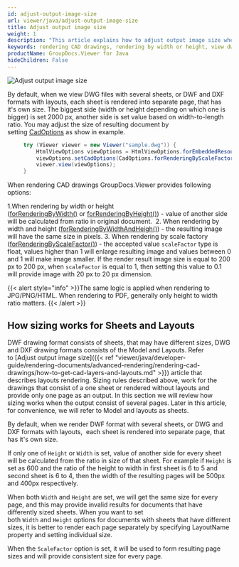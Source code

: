 ```yaml
---
id: adjust-output-image-size
url: viewer/java/adjust-output-image-size
title: Adjust output image size
weight: 1
description: "This article explains how to adjust output image size when viewing CAD drawings with GroupDocs.Viewer within your Java applications."
keywords: rendering CAD drawings, rendering by width or height, view dwg files
productName: GroupDocs.Viewer for Java
hideChildren: False
---
```

![Adjust output image size](viewer/java/images/adjust-output-image-size.jpg)

By default, when we view DWG files with several sheets, or DWF and DXF formats with layouts,  each sheet is rendered into separate page, that has it's own size. The biggest side (width or height depending on which one is bigger) is set 2000 px, another side is set value based on width-to-length ratio. You may adjust the size of resulting document by setting [CadOptions](https://apireference.groupdocs.com/viewer/java/com.groupdocs.viewer.options/CadOptions) as show in example.

```java
     try (Viewer viewer = new Viewer("sample.dwg")) {
         HtmlViewOptions viewOptions = HtmlViewOptions.forEmbeddedResources();
         viewOptions.setCadOptions(CadOptions.forRenderingByScaleFactor(0.3f));
         viewer.view(viewOptions);
     }
```

When rendering CAD drawings GroupDocs.Viewer provides following options:

1.When rendering by width or height ([forRenderingByWidth()](https://apireference.groupdocs.com/viewer/java/com.groupdocs.viewer.options/CadOptions#forRenderingByWidth(int)) or [forRenderingByHeight()](https://apireference.groupdocs.com/viewer/java/com.groupdocs.viewer.options/CadOptions#forRenderingByHeight(int))) - value of another side will be calculated from ratio in original document. 
2.  When rendering by width and height ([forRenderingByWidthAndHeigh()](https://apireference.groupdocs.com/viewer/java/com.groupdocs.viewer.options/CadOptions#forRenderingByWidthAndHeight(int,%20int))) - the resulting image will have the same size in pixels.
3.  When rendering by scale factory ([forRenderingByScaleFactor()](https://apireference.groupdocs.com/viewer/java/com.groupdocs.viewer.options/CadOptions#forRenderingByScaleFactor(float))) - the accepted value `scaleFactor` type is float, values higher than 1 will enlarge resulting image and values between 0 and 1 will make image smaller. If the render result image size is equal to 200 px to 200 px, when `scaleFactor` is equal to 1, then setting this value to 0.1 will provide image with 20 px to 20 px dimension.

{{< alert style="info" >}}The same logic is applied when rendering to JPG/PNG/HTML. When rendering to PDF, generally only height to width ratio matters. {{< /alert >}}

## How sizing works for Sheets and Layouts

DWF drawing format consists of sheets, that may have different sizes, DWG and DXF drawing formats consists of the Model and Layouts. Refer to [Adjust output image size]({{< ref "viewer/java/developer-guide/rendering-documents/advanced-rendering/rendering-cad-drawings/how-to-get-cad-layers-and-layouts.md" >}}) article that describes layouts rendering. Sizing rules described above, work for the drawings that consist of a one sheet or rendered without layouts and provide only one page as an output. In this section we will review how sizing works when the output consist of several pages. Later in this article, for convenience, we will refer to Model and layouts as sheets.

By default, when we render DWF format with several sheets, or DWG and DXF formats with layouts,  each sheet is rendered into separate page, that has it's own size.

If only one of `Height` or `Width` is set, value of another side for every sheet will be calculated from the ratio in size of that sheet. For example if `Height` is set as 600 and the ratio of the height to width in first sheet is 6 to 5 and second sheet is 6 to 4, then the width of the resulting pages will be 500px and 400px respectively.

When both `Width` and `Height` are set, we will get the same size for every page, and this may provide invalid results for documents that have differently sized sheets. When you want to set both `Width` and `Height` options for documents with sheets that have different sizes, it is better to render each page separately by specifying LayoutName property and setting individual size.

When the `ScaleFactor` option is set, it will be used to form resulting page sizes and will provide consistent size for every page.
